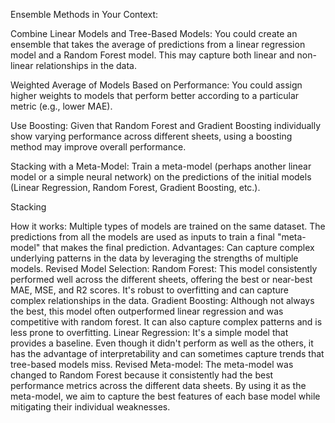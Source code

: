 
Ensemble Methods in Your Context:

Combine Linear Models and Tree-Based Models: You could create an ensemble that takes the average of predictions from a linear regression model and a Random Forest model. This may capture both linear and non-linear relationships in the data.

Weighted Average of Models Based on Performance: You could assign higher weights to models that perform better according to a particular metric (e.g., lower MAE).

Use Boosting: Given that Random Forest and Gradient Boosting individually show varying performance across different sheets, using a boosting method may improve overall performance.

Stacking with a Meta-Model: Train a meta-model (perhaps another linear model or a simple neural network) on the predictions of the initial models (Linear Regression, Random Forest, Gradient Boosting, etc.).

Stacking

How it works: Multiple types of models are trained on the same dataset. The predictions from all the models are used as inputs to train a final "meta-model" that makes the final prediction.
Advantages: Can capture complex underlying patterns in the data by leveraging the strengths of multiple models.
Revised Model Selection:
Random Forest: This model consistently performed well across the different sheets, offering the best or near-best MAE, MSE, and R2 scores. It's robust to overfitting and can capture complex relationships in the data.
Gradient Boosting: Although not always the best, this model often outperformed linear regression and was competitive with random forest. It can also capture complex patterns and is less prone to overfitting.
Linear Regression: It's a simple model that provides a baseline. Even though it didn't perform as well as the others, it has the advantage of interpretability and can sometimes capture trends that tree-based models miss.
Revised Meta-model:
The meta-model was changed to Random Forest because it consistently had the best performance metrics across the different data sheets. By using it as the meta-model, we aim to capture the best features of each base model while mitigating their individual weaknesses.

